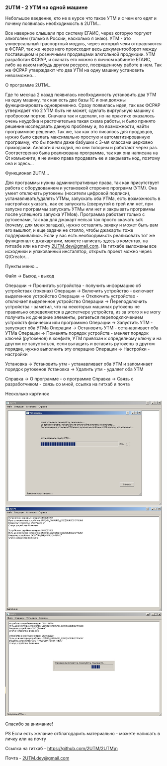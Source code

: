 ### 2UTM - 2 УТМ на одной машине


Небольшое введение, кто не в курсе что такое УТМ и с чем его едят и почему появилась необходимость в 2UTM...

Все наверное слышали про систему ЕГАИС, через которую торгуют алкоголем (только в России, насколько я знаю). УТМ - это универсальный траспортный модуль, через который чеки отправляются в ФСРАР, так же через него происходит весь документооборот между поставищком и розничными продавцами алкгольной продукции. УТМ разработан ФСРАР, и скачать его можно в личном кабинете ЕГАИС, либо на каком нибудь другом ресурсе, посвященному работе в нем. Так же ФСРАР утверждают что два УТМ на одну машину установить невозможно...



О программе 2UTM...

Где то месяца 2 назад появилась необходимость установить два УТМ на одну машину, так как есть две базы 1С и они должны функционировать одновременно. Сразу появилась идея, так как ФСРАР утверждает что 2 УТМ быть не может, сделать виртульную машину с пробросом портов. Сначала так и сделали, но на практике оказалось очень неудобна и расточительна такая схема работы, и было принято решение исследовать данную проблему и, по возможности, найти программное решение. Так же, так как это писалось для продавцов, нужно было сделать максимально простую и автоматизированную программу, что бы поняли даже бабушки с 3-мя классами церковно приходской. Аналоги я находил, но они топорны и работают через раз.
Соответсвенно была реализована программа, так как она написана на Qt комьюнити, я не имею права продавать ее и закрывать код, поэтому она и здесь... 



Функционал 2UTM...

Для программы нужны административные права, так как присутствует работа с оборудованием и установкой стороних программ (УТМ). Она умеет отключать рутокены (носители цифровой подписи), устанавливать/удалять УТМы, запускать оба УТМа, есть возможность в настройках указать, как ее запускать (свернутой в трей или нет, при запуске программы запускать УТМы или нет и закрывать программы после успешного запуска УТМов).
Программа работает только с рутокенами, так как для джакарт нельзя так просто скачать sdk (почему, для меня загадка), нужно оставлять заявку и может быть вам его вышлют, и еще задачи не стояло, чтобы джакарты тоже поддерживались. Если у вас есть необходимьсть реализовать тот же функционал с джакартами, можете написать здесь в коментах, на гитхабе или на почту 2UTM.dev@gmail.com.
На гитхабе выложены все исходники и упакованный инсталятор, открыть проект можно через QtCreator...



Пункты меню...

Файл -> Выход - выход

Операции -> Прочитать устройства - получить информацию об устройствах (токенах)
Операции -> Включить устройство - включает выделенное устройство
Операции -> Отключить устройство - отключает выделенное устройство
Операции -> Переподключить устройства - заметил, что на некоторых машинах рутокены не правильно определяются в диспетчере устройств, из за этого я не могу получить их дочерние элементы, регаеться переподключением устройств физически или программно
Операции -> Запустить УТМ - запускает оба УТМа
Операции -> Остановить УТМ - останавливает оба УТМа
Операции -> Поменять порядок устройств - меняет порядок ключей (рутокенов) в конфиге, УТМ привязан к определному ключу и на другом не запуститься, если вытащить и вставить рутокены в другом порядке, нужно выполнить эту операцию
Операции -> Настройки - настройки

Установка -> Установить утм - устанавливает оба УТМ и запоминает порядок рутокенов
Установка -> Удалить утм - удаляет оба УТМ

Справка -> О программе - о программе
Справка -> Связь с разработчиком - связь со мной, ссылка на гитхаб и почта


Несколько картинок

![Иллюстрация к проекту](https://github.com/2UTM/2UTM/blob/main/2UTM_screen/2utm-1.jpg)
![Иллюстрация к проекту](https://github.com/2UTM/2UTM/blob/main/2UTM_screen/2utm-2.jpg)
![Иллюстрация к проекту](https://github.com/2UTM/2UTM/blob/main/2UTM_screen/2utm-3.jpg)


Спасибо за внимание!

PS
Если есть желание отблагодарить материально - можете написать в личку или на почту


Ссылка на гитхаб - https://github.com/2UTM/2UTM\n

Почта - 2UTM.dev@gmail.com
